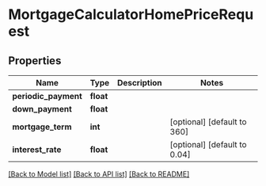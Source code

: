 # MortgageCalculatorHomePriceRequest

## Properties
Name | Type | Description | Notes
------------ | ------------- | ------------- | -------------
**periodic_payment** | **float** |  | 
**down_payment** | **float** |  | 
**mortgage_term** | **int** |  | [optional] [default to 360]
**interest_rate** | **float** |  | [optional] [default to 0.04]

[[Back to Model list]](../README.md#documentation-for-models) [[Back to API list]](../README.md#documentation-for-api-endpoints) [[Back to README]](../README.md)



